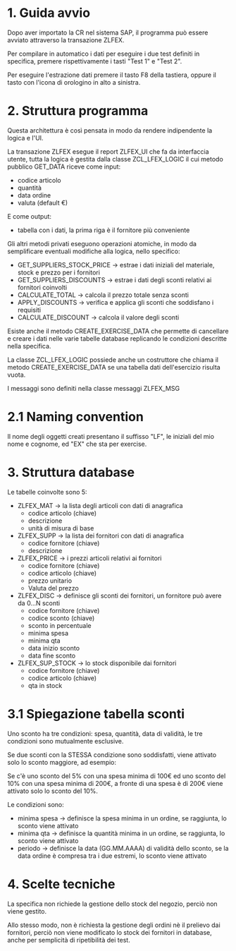 # 1. Guida avvio
Dopo aver importato la CR nel sistema SAP, il programma può essere avviato attraverso la transazione ZLFEX.

Per compilare in automatico i dati per eseguire i due test definiti in specifica, premere rispettivamente i tasti "Test 1" e "Test 2".

Per eseguire l'estrazione dati premere il tasto F8 della tastiera, oppure il tasto con l'icona di orologino in alto a sinistra.

# 2. Struttura programma
Questa architettura è così pensata in modo da rendere indipendente la logica e l'UI.

La transazione ZLFEX esegue il report ZLFEX_UI che fa da interfaccia utente, tutta la logica è gestita dalla classe ZCL_LFEX_LOGIC il cui metodo pubblico GET_DATA riceve come input:
- codice articolo
- quantità
- data ordine
- valuta (default €)

E come output:
- tabella con i dati, la prima riga è il fornitore più conveniente

Gli altri metodi privati eseguono operazioni atomiche, in modo da semplificare eventuali modifiche alla logica, nello specifico:
- GET_SUPPLIERS_STOCK_PRICE -> estrae i dati iniziali del materiale, stock e prezzo per i fornitori
- GET_SUPPLIERS_DISCOUNTS -> estrae i dati degli sconti relativi ai fornitori coinvolti
- CALCULATE_TOTAL -> calcola il prezzo totale senza sconti
- APPLY_DISCOUNTS -> verifica e applica gli sconti che soddisfano i requisiti
- CALCULATE_DISCOUNT -> calcola il valore degli sconti

Esiste anche il metodo CREATE_EXERCISE_DATA che permette di cancellare e creare i dati nelle varie tabelle database replicando le condizioni descritte nella specifica.

La classe ZCL_LFEX_LOGIC possiede anche un costruttore che chiama il metodo CREATE_EXERCISE_DATA se una tabella dati dell'esercizio risulta vuota.

I messaggi sono definiti nella classe messaggi ZLFEX_MSG

# 2.1 Naming convention
Il nome degli oggetti creati presentano il suffisso "LF", le iniziali del mio nome e cognome, ed "EX" che sta per exercise.

# 3. Struttura database
Le tabelle coinvolte sono 5:
- ZLFEX_MAT -> la lista degli articoli con dati di anagrafica
	- codice articolo (chiave)
	- descrizione
	- unità di misura di base
- ZLFEX_SUPP -> la lista dei fornitori con dati di anagrafica
	- codice fornitore (chiave)
	- descrizione
- ZLFEX_PRICE -> i prezzi articoli relativi ai fornitori
	- codice fornitore (chiave)
	- codice articolo (chiave)
	- prezzo unitario
	- Valuta del prezzo
- ZLFEX_DISC -> definisce gli sconti dei fornitori, un fornitore può avere da 0...N sconti
 	- codice fornitore (chiave)
	- codice sconto (chiave)
	- sconto in percentuale
	- minima spesa
	- minima qta
	- data inizio sconto
	- data fine sconto
- ZLFEX_SUP_STOCK -> lo stock disponibile dai fornitori
	- codice fornitore (chiave)
	- codice articolo (chiave)
	- qta in stock

# 3.1 Spiegazione tabella sconti
Uno sconto ha tre condizioni: spesa, quantità, data di validità, le tre condizioni sono mutualmente esclusive.

Se due sconti con la STESSA condizione sono soddisfatti, viene attivato solo lo sconto maggiore, ad esempio:

Se c'è uno sconto del 5% con una spesa minima di 100€ ed uno sconto del 10% con una spesa minima di 200€, a fronte di una spesa è di 200€ viene attivato solo lo sconto del 10%.

Le condizioni sono:
- minima spesa -> definisce la spesa minima in un ordine, se raggiunta, lo sconto viene attivato
- minima qta -> definisce la quantità minima in un ordine, se raggiunta, lo sconto viene attivato
- periodo -> definisce la data (GG.MM.AAAA) di validità dello sconto, se la data ordine è compresa tra i due estremi, lo sconto viene attivato

# 4. Scelte tecniche
La specifica non richiede la gestione dello stock del negozio, perciò non viene gestito.

Allo stesso modo, non è richiesta la gestione degli ordini nè il prelievo dai fornitori, perciò non viene modificato lo stock dei fornitori in database, anche per semplicità di ripetibilità dei test.

